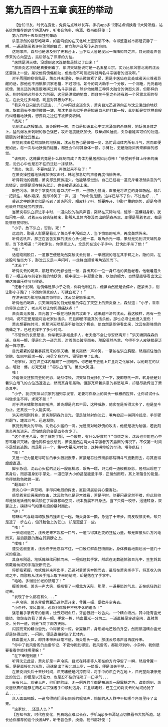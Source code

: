 # 第九百四十五章 疯狂的举动
        【告知书友，时代在变化，免费站点难以长存，手机app多书源站点切换看书大势所趋，站长给你推荐的这个换源APP，听书音色多、换源、找书都好使！】
       第九百四十五章疯狂的举动
       杀意凛然的暴怒咆哮声，如雷鸣般的在天北城上空滚滚不休，令得整座城市都是安静了一瞬，一道道隐带着许些骇然的目光，射向那声音所传来的方向。
       这咆哮声，自然也是波及到了天石台上，当下众人皆是发出一阵阵惊哗之声，目光顺着声音传来的方向望去，最后顿在了洪家的方位。
       “居然是洪天啸，没想到这次连他都是惊动了出来！”
       “那萧炎这次怕是真要倒霉了，那洪天啸据说可是一名五星斗宗，实力比那风雷北阁的沈云还要强上一些，虽说他有傀儡相助，但也绝不可能抵得过两名斗宗强者的进攻啊。”
       对于周围的窃窃私语，萧炎并未理会，拳头微微紧了紧，若是小医仙在此处或者天火尊者苏醒的话，那他也不用惧那洪家老祖，不过可惜，如今的两大助手一个分散，一个沉睡，光凭着地妖傀，萧炎还的确是很难拼过两名斗宗强者，除非他施展三种异火融合的佛怒火莲，但那样的话，到时候他必然会大为削弱，这里是洪家的地盘，而且在千里之外还有着一个风雷北阁的存在，在此处过多纠缠，明显对其极为不利。
       “看来今日只能先行退去...”心中闪过这道念头，萧炎目光迅速转向正与沈云激战的地妖傀，旋即眉头不由得微微一皱，那沈老家伙似乎也是知道自己的打算一般，此刻却是突然拼命般的纠缠着地妖傀，想要将之扯住不被萧炎收回。
       “找死！”
       见到沈云这般举动，萧炎眼神一寒，而似是知道其心中突然涌盛的杀意般，地妖傀身体之上，猛的爆发出刺眼的银色强芒，攻击速度陡然加快，双拳如风锤般，夹杂着雄浑可怕的劲道，狠狠的对着沈云轰去。
       察觉到攻击猛然加快的地妖傀，沈云脸色也是微微一变，急忙调动体内所有斗气，然而即便是如此，每一次与地妖傀的碰撞，都是会令得其身体一颤，手臂处，更是隐隐间传来麻痹的感觉。
       “该死的，这傀儡究竟是什么炼制而成？肉体力量居然如此恐怖！”感受到手臂上传来的痛楚，沈云心中也是忍不住的泛起一抹骇然。
       “萧炎，快走，不要拖延了，再晚就来不及了！”
       在萧炎操控着地妖傀加快攻击时，韩池那急切的声音再度悄悄传来。
       听得韩池的提醒，萧炎却是微微摇头，他能够感觉到，自己已经被一道充斥着凛然杀意的气息锁定，即便是现在掉头就走，也会被迅速追上来。
       眼芒闪烁，萧炎手掌突然对着巨坑中一抓，一股吸力暴涌，直接是将洪立的身体吸起，最后一把抓住，略作窥探，旋即冷笑了一声，道：“你命倒是硬，这样还杀不了你，不过也好...”
       昏迷之中的洪立似是听到了萧炎所言，眼皮抖了抖，想要睁开，但那严重的伤势，却是令得他最终只能徒劳的放弃。
       当萧炎将洪立抓进手中时，一道尖锐的破风声音，突然在天际响彻，旋即一道模糊身影，犹如闪电一般，对着天石台疯狂射来，那股从其体内弥漫而出的阴森杀意，即便是隔着老远，都是能够感觉得到。
       “小子，放下洪立，否则，死！”
       远远的，那道人影便是看见了萧炎手中所抓之人，当下愤怒的吼声，再度轰然传来。
       听得这吼声，那正在苦苦支撑的沈云心头也是一喜，眼角余光一瞟，果然是见到洪天啸的身影，当下急喝道：“洪老家伙，你洪家之人，全是死在这小子手中，赶快出手杀了他！”
       “嘭！”
       话语刚刚脱口，一道银芒便是陡然突破沈云封锁，一拳狠狠的砸在其手臂之上，隐约间，在这股可怕巨力下，那沈云又是一声闷哼，一丝鲜血顺着嘴角溢流而下。
       “沈云？”
       听得沈云的喝声，那赶来的光影也是一顿，露出其中一位一身红袍的黄脸老者，他皱着眉头看了一眼正在与前者纠缠的地妖傀，眼中掠过一抹凝重之色，以他的眼力，自然是能够看出沈云被这傀儡压得节节败退。
       “还看个屁啊，这傀儡是那小子之物，你将他制住后，傀儡自然便是会停止，赶紧出手，别让那小子跑了！不然你洪家的人，可就白死了！”
       在洪天啸为那地妖傀而惊愕间，沈云又是怒喝出声。
       听得他的喝声，洪天啸阴森的目光缓缓的停在了天空上的萧炎身上，森然道：“小子，乖乖的将洪立放了，老夫可以让你死得痛快点！”
       萧炎面无表情，目光瞥了一眼在地妖傀的攻击下，越来越不济的沈云，看这模样，再有一些时间，说不定便是能将这老家伙击杀，而且即便不能真的击杀他，那也必须让他进入重伤！
       萧炎想要拖时间，但那洪天啸却是不给他这个机会，他自然是能够看出来，沈云在那强悍的傀儡之下，已经支撑不了多少时间。
       “不管你的长辈是谁，你杀我洪家如此多人，老夫绝不会让你安然离开！”洪天啸阴森森的道，身形一颤，便是化为一道光影，对着萧炎破空而去，那股凛然杀意，令得不少人皮肤都是泛起一阵凉意。
       目光紧紧的望着暴掠而来的洪天啸，萧炎突然一声冷笑，一掌按在洪立胸膛，然后抓住他的臂膀，如同甩铅球一般，用尽全身力气，狠狠的甩了出去。
       “老家伙，我在洪立体内蕴藏了一股暗劲，你若是不去追上并且将之化解掉，以他现在的状态，暗劲一爆，必死无疑！”将洪立甩飞，萧炎大笑道。
       嗤！
       冲着萧炎狂掠而去的光影，陡然停顿，洪天啸目光挣扎了一下，旋即怒吼一声，转身便是对着洪立甩飞的方位迅速追去，然而其身形虽动，但那充斥着杀意的暴怒吼声，却是尽数传进了萧炎耳中。
       “小子，我洪天啸以洪家列祖列宗发誓，定要将你身上的骨头一根根的捏碎，让你试试什么叫做求生不得，求死不能！”
       对于洪天啸那怨毒的吼声，萧炎却是充耳不闻，这种威胁，他实在是听得太多了，但是至今为止，还真没一个人能实现。
       洪天啸刚刚转身，萧炎那阴森的目光，便是陡然射向沈云，嘴角掀起一抹阴冷弧度，手印骤然翻飞，雄浑斗气，迅速凝聚。
       察觉到萧炎的举动，沈云心头猛的一沉，光是面对地妖傀的攻击，他便是极为勉强，若此刻萧炎再加进来，恐怕他真的会是凶多吉少了。
       “这个老王八蛋，死了就死了啊，一个废物，有什么好救的？”惊慌之余，沈云也只能在心中怒骂着洪天啸，但他同样也没想到，萧炎居然在两大斗宗强者齐齐露面的情况下，不仅第一时间不是想到逃跑，而是引开一个，集中力量来对付他，这种拼命般的举动，堪称疯狂！
       “嘭！”
       又是一记力量足得可怕的拳头狠狠轰来，直接是将沈云面前那磅礴斗气震散而去，将其震得蹬蹬直退。
       脚步急退，沈云心头猛的泛起一股危机感，眼角一瞟，只见得一道模糊身影，居然出现在了其身后，而那道身影手掌处，一道巴掌大小的晶莹能量手印，正悄然而现，其上所蕴含的能量，令得他脸色微微一变。
       “翻海印！”
       萧炎心中一声怒喝，手印闪电般的挥出，直指洪辰后背心要害处。
       感受着背后袭来的攻击，沈云脸色也是异常难看，若是平时，他要闪避定然不难，但此刻他却是被地妖傀的拳风锁住了周身移动空间，根本施展不开身法，当下只得一咬牙，迅速转身，双掌之上，磅礴斗气如瀑布般的暴射而出。
       “砰！”
       磅礴斗气与翻海印狠狠的撞击在一起，萧炎身体一颤，急退了十来步，而反观那沈云，却只是退了一步左右，但其脸色上的苍白，却是更盛了一些。
       “嗤！”
       一步刚刚退完，沈云还来不及松一口气，一道令得其色变的狂猛力量，却是直接从后方闪电而来，最后狠狠的轰在其肩膀之上。
       “噗嗤！”
       遭受这般重击，沈云终于是忍将不住，一口殷红鲜血狂喷而出，身体搽着地面划出一道几十米的痕迹。
       其身形刚退，地妖傀继续闪掠而来，一把抓住其手掌，然后在无数道惊骇目光中，生生将其佩戴着纳戒的手指扳断而去。
       将断指紧握，地妖傀并未再出手，迅速对着萧炎奔跑而去，最后在萧炎挥手下，将其收入纳戒之中，而那枚从沈云手指上取下来的纳戒，却是落在了手掌中。
       “哈哈，多谢沈长老的馈赠了！”
       握着纳戒，萧炎一声大笑，眼睛瞥了一眼北方天际，那里，一道暴怒的气息，正在疯狂的赶过来。
       “发现了什么都没有么...”
       一声冷笑，萧炎背后骨翼迅速伸展开来，骨翼一振，便欲升空离去。
       “小杂种，我风雷阁，必将对你展开不死不休的追杀！”
       强忍着手掌传来的剧痛，沈云双眼血红，牙齿狠狠一咬舌尖，一个精血喷出，其中隐有雷光缠绕，他怨毒的看了萧炎一眼，手掌一挥，精血雷光一分为二，一道直接是穿透空间，直射萧炎，另外一道，则是飞向了南方天际。
       闪掠而来的精血雷光，令得萧炎一惊，骨翼展开，身形如电芒般的升空，然而那道精血雷光却是快得出奇，一闪间，便是直接射进了其体内。
       精血雷光入体，却并未带来丝毫不适，萧炎眉头一皱，那沈云怨毒声音再度传来。
       “你中了我风雷阁的血雷印记，不管你跑到哪里，我风雷阁，都能寻到你，小杂种，我倒是要看看你能往哪里躲！”
       “在下奉陪到底！”
       听得沈云此话，萧炎却是一声冷笑，目光在韩家等人所在的方向停留了一瞬，然后骨翼一振，便是直接化为光影，迅速窜出了天北城上空，一眨眼，便是消失不见...
       在萧炎消失后十来秒时间，洪天啸便是闪掠而回，将手中的洪立丢在地上，目光望向凄惨无比的沈云，即便是以其定力，也是忍不住的轻吸了一口凉气...
       天石台上，鸦雀无声，他们的脸庞，无一例外的全都是布满着一股震撼之色，谁能想到，萧炎居然真的能够在两名斗宗强者手中顺利逃身，并且临走时，还生生的将沈云的纳戒给抢了去......
       众人面面相觑，一道令得他们深有同感的呢喃声，悄悄的从人群中不知哪个角落里传了出来。
       “这家伙...还是人么？”
       【告知书友，时代在变化，免费站点难以长存，手机app多书源站点切换看书大势所趋，站长给你推荐的这个换源APP，听书音色多、换源、找书都好使！】
